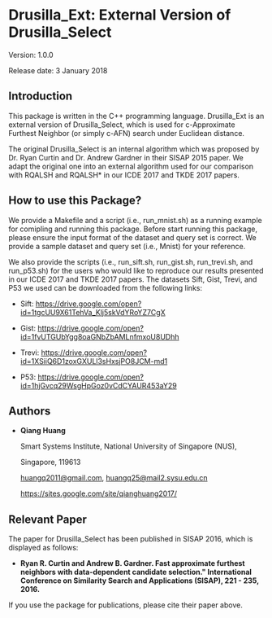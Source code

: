# Drusilla_Ext: External Version of Drusilla_Select

Version: 1.0.0

Release date: 3 January 2018


Introduction
--------

This package is written in the C++ programming language. Drusilla_Ext is 
an external version of Drusilla_Select, which is used for c-Approximate 
Furthest Neighbor (or simply c-AFN) search under Euclidean distance. 

The original Drusilla_Select is an internal algorithm which was proposed 
by Dr. Ryan Curtin and Dr. Andrew Gardner in their SISAP 2015 paper. We 
adapt the original one into an external algorithm used for our comparison 
with RQALSH and RQALSH* in our ICDE 2017 and TKDE 2017 papers. 


How to use this Package?
--------

We provide a Makefile and a script (i.e., run_mnist.sh) as a running example 
for comipling and running this package. Before start running this package, 
please ensure the input format of the dataset and query set is correct. We 
provide a sample dataset and query set (i.e., Mnist) for your reference.

We also provide the scripts (i.e., run_sift.sh, run_gist.sh, run_trevi.sh,
and run_p53.sh) for the users who would like to reproduce our results 
presented in our ICDE 2017 and TKDE 2017 papers. The datasets Sift, Gist, 
Trevi, and P53 we used can be downloaded from the following links:

* Sift: https://drive.google.com/open?id=1tgcUU9X61TehVa_Klj5skVdYRoYZ7CgX

* Gist: https://drive.google.com/open?id=1fvUTGUbYgg8oaGNbZbAMLnfmxoU8UDhh

* Trevi: https://drive.google.com/open?id=1XSiiQ6D1zoxGXULl3sHxsjPO8JCM-md1

* P53: https://drive.google.com/open?id=1hjGvcq29WsgHpGoz0vCdCYAUR453aY29


Authors
--------

* **Qiang Huang**

  Smart Systems Institute, National University of Singapore (NUS),
  
  Singapore, 119613 
  
  huangq2011@gmail.com, huangq25@mail2.sysu.edu.cn
  
  https://sites.google.com/site/qianghuang2017/


Relevant Paper
--------

The paper for Drusilla_Select has been published in SISAP 2016, which is displayed 
as follows:

* **Ryan R. Curtin and Andrew B. Gardner. Fast approximate furthest neighbors with 
data-dependent candidate selection." International Conference on Similarity Search 
and Applications (SISAP), 221 - 235, 2016.**

If you use the package for publications, please cite their paper above.
